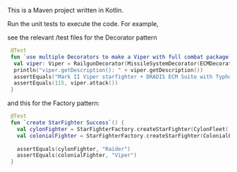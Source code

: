 This is a Maven project written in Kotlin. 

Run the unit tests to execute the code. For example, 

see the relevant /test files for the Decorator pattern
```kotlin
 @Test
 fun `use multiple Decorators to make a Viper with full combat package`() {
  val viper: Viper = RailgunDecorator(MissileSystemDecorator(ECMDecorator(MarkIIViper())))
  println("viper.getDescription(): " + viper.getDescription())
  assertEquals("Mark II Viper starfighter + DRADIS ECM Suite with Typhoon Missile System and KEW Railgun", viper.getDescription())
  assertEquals(115, viper.attack())
 }
```
and this for the Factory pattern:

```kotlin
 @Test
 fun `create StarFighter Success`() {
   val cylonFighter = StarFighterFactory.createStarFighter(CylonFleet())?.shipModelName
   val colonialFighter = StarFighterFactory.createStarFighter(ColonialFleet())?.shipModelName
   
   assertEquals(cylonFighter, "Raider")
   assertEquals(colonialFighter, "Viper")
 }
```
